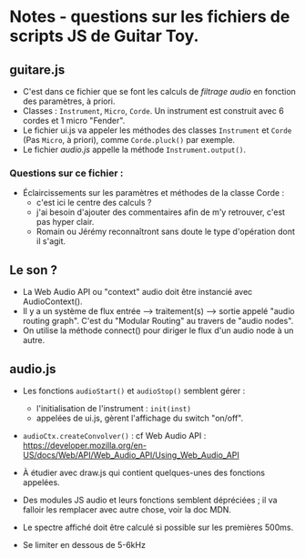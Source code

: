 # Notes - questions sur les fichiers de scripts JS de Guitar Toy.


## guitare.js

 - C'est dans ce fichier que se font les calculs de *filtrage audio* en fonction des paramètres, à priori.
 - Classes : ``Instrument``, ``Micro``, ``Corde``. Un instrument est construit avec 6 cordes et 1 micro "Fender".
 - Le fichier ui.js va appeler les méthodes des classes `Instrument` et `Corde` (Pas `Micro`, à priori), comme `Corde.pluck()` par exemple.
 - Le fichier *audio.js* appelle la méthode ``Instrument.output()``.

 ### Questions sur ce fichier : 

  - Éclaircissements sur les paramètres et méthodes de la classe Corde : 
    - c'est ici le centre des calculs ? 
    - j'ai besoin d'ajouter des commentaires afin de m'y retrouver, c'est pas hyper clair.
    - Romain ou Jérémy reconnaîtront sans doute le type d'opération dont il s'agit.


## Le son ?

 - La Web Audio API ou "context" audio doit être instancié avec AudioContext().
  - Il y a un système de flux entrée --> traitement(s) --> sortie appelé "audio routing graph". C'est du "Modular Routing" au travers de "audio nodes".
  - On utilise la méthode connect() pour diriger le flux d'un audio node à un autre.


## audio.js

 - Les fonctions ``audioStart()`` et ``audioStop()`` semblent gérer : 
    - l'initialisation de l'instrument : ``init(inst)``
    - appelées de ui.js, gèrent l'affichage du switch "on/off".
 - ``audioCtx.createConvolver()``  : cf Web Audio API : https://developer.mozilla.org/en-US/docs/Web/API/Web_Audio_API/Using_Web_Audio_API 
 - À étudier avec draw.js qui contient quelques-unes des fonctions appelées.
 - Des modules JS audio et leurs fonctions semblent dépréciées ; il va falloir les remplacer avec autre chose, voir la doc MDN.

  - Le spectre affiché doit être calculé si possible sur les premières 500ms.
  - Se limiter en dessous de 5-6kHz
